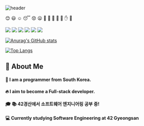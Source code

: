 ![header](https://capsule-render.vercel.app/api?type=waving&color=gradient&height=300&section=header&text=God%20bless%20you!%20%F0%9F%A4%97)

:blush: :smiley: :relaxed: :sleeping: :worried: :frowning:
:muscle: :pray: :clap:  :raised_hands: :open_hands:  :hand: :facepunch:




<img src="https://img.shields.io/badge/C-A8B9CC?style=flat-square&logo=C&logoColor=white"/>
<img src="https://img.shields.io/badge/C++-00599CC?style=flat-square&logo=C++&logoColor=white"/>
<img src="https://img.shields.io/badge/Linux-FCC624?style=flat-square&logo=Linux&logoColor=white"/>
<img src="https://img.shields.io/badge/Slack-4A154B?style=flat-square&logo=Slack&logoColor=white"/>

<img src="https://img.shields.io/badge/Python-3776AB?style=flat-square&logo=Python&logoColor=white"/>
<img src="https://img.shields.io/badge/MySQL-4479A1?style=flat-square&logo=MySQL&logoColor=white"/>

 [![Anurag's GitHub stats](https://github-readme-stats.vercel.app/api?username=composerboyV)](https://github.com/anuraghazra/github-readme-stats)
 
 
 [![Top Langs](https://github-readme-stats.vercel.app/api/top-langs/?username=composerboyV)](https://github.com/anuraghazra/github-readme-stats)



  <!--Body-->
  
  ## 👀 About Me
  #### :raising_hand: I am a programmer from South Korea.<br/>
  #### :fire: I aim to become a Full-stack developer.<br/>
  #### :mortar_board: :books: 42경산에서 소프트웨어 엔지니어링 공부 중!
  #### :computer: Currently studying Software Engineering at 42 Gyeongsan 
  <br/>
  <br/>

